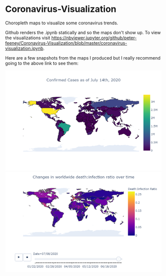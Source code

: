 # Coronavirus-Visualization
Choropleth maps to visualize some coronavirus trends.

Github renders the .ipynb statically and so the maps don't show up. To view the visualizations visit https://nbviewer.jupyter.org/github/peter-feeney/Coronavirus-Visualization/blob/master/coronavirus-visualization.ipynb. 

Here are a few snapshots from the maps I produced but I really recommend going to the above link to see them:

![Confirmed Cases](https://github.com/peter-feeney/Coronavirus-Visualization/blob/master/Choropleth/confirmed_cases.png?raw=true)
![Changes in death ratio over time](https://github.com/peter-feeney/Coronavirus-Visualization/blob/master/Choropleth/changes_in_death_ratio.png?raw=true)




